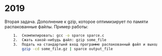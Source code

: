 #  2019
Вторая задача. Дополнение к gzip, которое оптимизирует по памяти распакованные файлы.
Пример работы:
~~~bash
    1.	Скомпилировать: gcc -o sparce sparce.c
    2.  Сжать какой-нибудь файл: gzip some_file
    3.  Подать на стандартынй вход программе распакованный файл и выходной файл, как аргумент: 
        gzip -cd some_file.gz | sparce output_file
~~~

